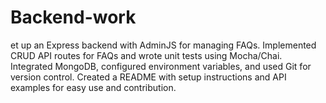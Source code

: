 # Backend-work
et up an Express backend with AdminJS for managing FAQs. Implemented CRUD API routes for FAQs and wrote unit tests using Mocha/Chai. Integrated MongoDB, configured environment variables, and used Git for version control. Created a README with setup instructions and API examples for easy use and contribution.
